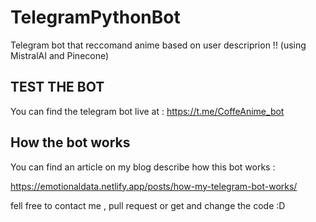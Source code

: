 # TelegramPythonBot
Telegram bot that reccomand anime based on user descriprion !! (using MistralAI and Pinecone)

## TEST THE BOT

You can find the telegram bot live at : https://t.me/CoffeAnime_bot

## How the bot works

You can find an article on my blog describe how this bot works : 

https://emotionaldata.netlify.app/posts/how-my-telegram-bot-works/

fell free to contact me , pull request or get and change the code :D